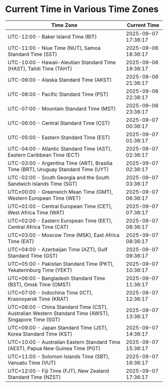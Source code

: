 # Current Time in Various Time Zones

| Time Zone | Current Time |
|-----------|--------------|
| UTC-12:00 - Baker Island Time (BIT) | 2025-09-07 17:36:17 |
| UTC-11:00 - Niue Time (NUT), Samoa Standard Time (SST) | 2025-09-06 18:36:17 |
| UTC-10:00 - Hawaii-Aleutian Standard Time (HAST), Tahiti Time (TAHT) | 2025-09-06 19:36:17 |
| UTC-09:00 - Alaska Standard Time (AKST) | 2025-09-06 21:36:17 |
| UTC-08:00 - Pacific Standard Time (PST) | 2025-09-06 22:36:17 |
| UTC-07:00 - Mountain Standard Time (MST) | 2025-09-06 23:36:17 |
| UTC-06:00 - Central Standard Time (CST) | 2025-09-07 00:36:17 |
| UTC-05:00 - Eastern Standard Time (EST) | 2025-09-07 01:36:17 |
| UTC-04:00 - Atlantic Standard Time (AST), Eastern Caribbean Time (ECT) | 2025-09-07 02:36:17 |
| UTC-03:00 - Argentina Time (ART), Brasília Time (BRT), Uruguay Standard Time (UYT) | 2025-09-07 02:36:17 |
| UTC-02:00 - South Georgia and the South Sandwich Islands Time (SGT) | 2025-09-07 03:36:17 |
| UTC±00:00 - Greenwich Mean Time (GMT), Western European Time (WET) | 2025-09-07 06:36:17 |
| UTC+01:00 - Central European Time (CET), West Africa Time (WAT) | 2025-09-07 07:36:17 |
| UTC+02:00 - Eastern European Time (EET), Central Africa Time (CAT) | 2025-09-07 08:36:17 |
| UTC+03:00 - Moscow Time (MSK), East Africa Time (EAT) | 2025-09-07 08:36:17 |
| UTC+04:00 - Azerbaijan Time (AZT), Gulf Standard Time (GST) | 2025-09-07 09:36:17 |
| UTC+05:00 - Pakistan Standard Time (PKT), Yekaterinburg Time (YEKT) | 2025-09-07 10:36:17 |
| UTC+06:00 - Bangladesh Standard Time (BST), Omsk Time (OMST) | 2025-09-07 11:36:17 |
| UTC+07:00 - Indochina Time (ICT), Krasnoyarsk Time (KRAT) | 2025-09-07 12:36:17 |
| UTC+08:00 - China Standard Time (CST), Australian Western Standard Time (AWST), Singapore Time (SGT) | 2025-09-07 13:36:17 |
| UTC+09:00 - Japan Standard Time (JST), Korea Standard Time (KST) | 2025-09-07 14:36:17 |
| UTC+10:00 - Australian Eastern Standard Time (AEST), Papua New Guinea Time (PGT) | 2025-09-07 15:36:17 |
| UTC+11:00 - Solomon Islands Time (SBT), Vanuatu Time (VUT) | 2025-09-07 16:36:17 |
| UTC+12:00 - Fiji Time (FJT), New Zealand Standard Time (NZST) | 2025-09-07 17:36:17 |
